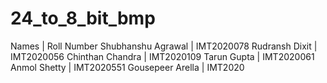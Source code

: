 # 24_to_8_bit_bmp

Names                 |      Roll Number
Shubhanshu Agrawal    |      IMT2020078
Rudransh Dixit        |      IMT2020056
Chinthan Chandra      |      IMT2020109
Tarun Gupta           |      IMT2020061
Anmol Shetty          |      IMT2020551
Gousepeer Arella      |      IMT2020
